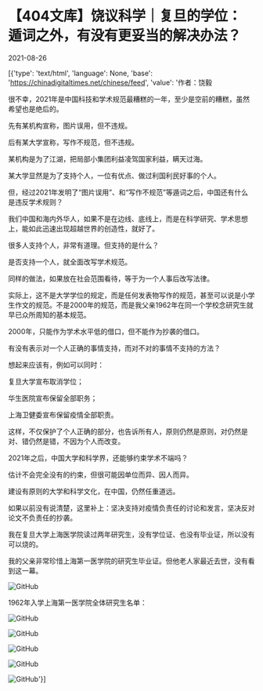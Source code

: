 # 【404文库】饶议科学｜复旦的学位：遁词之外，有没有更妥当的解决办法？

2021-08-26

[{'type': 'text/html', 'language': None, 'base': 'https://chinadigitaltimes.net/chinese/feed', 'value': '作者：饶毅

很不幸，2021年是中国科技和学术规范最糟糕的一年，至少是空前的糟糕，虽然希望也是绝后的。

先有某机构宣称，图片误用，但不违规。

后有某大学宣称，写作不规范，但不违规。

某机构是为了江湖，把局部小集团利益凌驾国家利益，瞒天过海。

某大学显然是为了支持个人，一位有优点、做过利国利民好事的个人。

但，经过2021年发明了“图片误用”、和“写作不规范”等遁词之后，中国还有什么是违反学术规则？

我们中国和海内外华人，如果不是在边线、底线上，而是在科学研究、学术思想上，能如此迅速出现超越世界的创造性，就好了。

很多人支持个人，非常有道理。但支持的是什么？

是否支持一个人，就全面改写学术规范。

同样的做法，如果放在社会范围看待，等于为一个人事后改写法律。

实际上，这不是大学学位的规定，而是任何发表物写作的规范，甚至可以说是小学生作文的规范。不是2000年的规范，而是我父亲1962年在同一个学校念研究生就早已众所周知的基本规范。

2000年，只能作为学术水平低的借口，但不能作为抄袭的借口。

有没有表示对一个人正确的事情支持，而对不对的事情不支持的方法？

想起来应该有，例如可以同时：

复旦大学宣布取消学位；

华生医院宣布保留全部职务；

上海卫健委宣布保留疫情全部职责。

这样，不仅保护了个人正确的部分，也告诉所有人，原则仍然是原则，对仍然是对、错仍然是错，不因为个人而改变。

2021年之后，中国大学和科学界，还能够约束学术不端吗？

估计不会完全没有的约束，但很可能因单位而异、因人而异。

建设有原则的大学和科学文化，在中国，仍然任重道远。

如果以前没有说清楚，这里补上：坚决支持对疫情负责任的讨论和发言，坚决反对论文不负责任的抄袭。

我在复旦大学上海医学院读过两年研究生，没有学位证、也没有毕业证，所以没有可以烧的。

我的父亲非常珍惜上海第一医学院的研究生毕业证。但他老人家最近去世，没有看到这一幕。

![GitHub](https://chinadigitaltimes.net/chinese/files/2021/08/post-669998-6127126d9a7a9.)

1962年入学上海第一医学院全体研究生名单：

![GitHub](https://chinadigitaltimes.net/chinese/files/2021/08/post-669998-612712789b5f6.)

![GitHub](https://chinadigitaltimes.net/chinese/files/2021/08/post-669998-6127127bcd979.)

![GitHub](https://chinadigitaltimes.net/chinese/files/2021/08/post-669998-61271285705fe.)

![GitHub](https://chinadigitaltimes.net/chinese/files/2021/08/post-669998-612712a9acbd4.)

![GitHub](https://chinadigitaltimes.net/chinese/files/2021/08/post-669998-612712b708761.)'}]